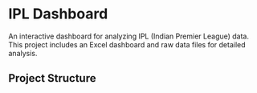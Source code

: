 # IPL Dashboard

An interactive dashboard for analyzing IPL (Indian Premier League) data. This project includes an Excel dashboard and raw data files for detailed analysis.

## Project Structure

